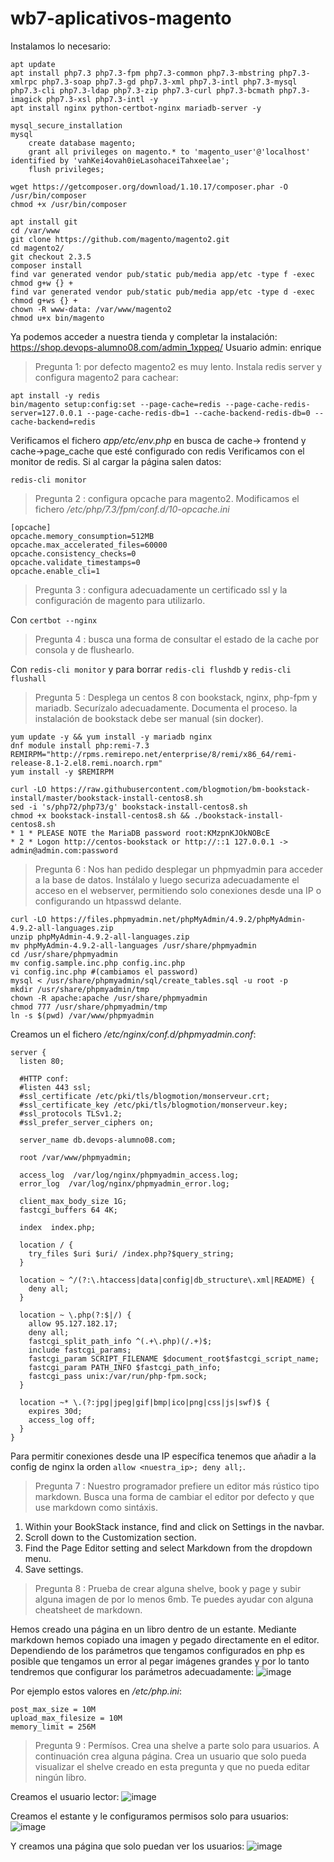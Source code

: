 # wb7-aplicativos-magento
Instalamos lo necesario:
```
apt update
apt install php7.3 php7.3-fpm php7.3-common php7.3-mbstring php7.3-xmlrpc php7.3-soap php7.3-gd php7.3-xml php7.3-intl php7.3-mysql php7.3-cli php7.3-ldap php7.3-zip php7.3-curl php7.3-bcmath php7.3-imagick php7.3-xsl php7.3-intl -y
apt install nginx python-certbot-nginx mariadb-server -y

mysql_secure_installation
mysql
	create database magento;
	grant all privileges on magento.* to 'magento_user'@'localhost' identified by 'vahKei4ovah0ieLasohaceiTahxeelae';
	flush privileges;

wget https://getcomposer.org/download/1.10.17/composer.phar -O /usr/bin/composer
chmod +x /usr/bin/composer

apt install git
cd /var/www
git clone https://github.com/magento/magento2.git
cd magento2/
git checkout 2.3.5
composer install
find var generated vendor pub/static pub/media app/etc -type f -exec chmod g+w {} +
find var generated vendor pub/static pub/media app/etc -type d -exec chmod g+ws {} +
chown -R www-data: /var/www/magento2
chmod u+x bin/magento
```
Ya podemos acceder a nuestra tienda y completar la instalación:
https://shop.devops-alumno08.com/admin_1xppeq/ 
Usuario admin: enrique

> Pregunta 1: por defecto magento2 es muy lento. Instala redis server y configura magento2 para cachear:
```
apt install -y redis
bin/magento setup:config:set --page-cache=redis --page-cache-redis-server=127.0.0.1 --page-cache-redis-db=1 --cache-backend-redis-db=0 --cache-backend=redis
```

Verificamos el fichero *app/etc/env.php* en busca de cache-> frontend y cache->page_cache que esté configurado con redis
Verificamos con el monitor de redis. Si al cargar la página salen datos:
	
`redis-cli monitor`

> Pregunta 2 : configura opcache para magento2.
Modificamos el fichero */etc/php/7.3/fpm/conf.d/10-opcache.ini*
```
[opcache]
opcache.memory_consumption=512MB
opcache.max_accelerated_files=60000
opcache.consistency_checks=0
opcache.validate_timestamps=0
opcache.enable_cli=1
```
> Pregunta 3 : configura adecuadamente un certificado ssl y la configuración de magento para utilizarlo.

Con `certbot --nginx`
> Pregunta 4 : busca una forma de consultar el estado de la cache por consola y de flushearlo.

Con `redis-cli monitor` y para borrar `redis-cli flushdb` y `redis-cli flushall`

> Pregunta 5 : Desplega un centos 8 con bookstack, nginx, php-fpm y mariadb. Securízalo adecuadamente. Documenta el proceso. la instalación de bookstack debe ser manual (sin docker).
```
yum update -y && yum install -y mariadb nginx
dnf module install php:remi-7.3
REMIRPM="http://rpms.remirepo.net/enterprise/8/remi/x86_64/remi-release-8.1-2.el8.remi.noarch.rpm"
yum install -y $REMIRPM
 
curl -LO https://raw.githubusercontent.com/blogmotion/bm-bookstack-install/master/bookstack-install-centos8.sh
sed -i 's/php72/php73/g' bookstack-install-centos8.sh
chmod +x bookstack-install-centos8.sh && ./bookstack-install-centos8.sh
* 1 * PLEASE NOTE the MariaDB password root:KMzpnKJOkNOBcE
* 2 * Logon http://centos-bookstack or http://::1 127.0.0.1 -> admin@admin.com:password
```
> Pregunta 6 : Nos han pedido desplegar un phpmyadmin para acceder a la base de datos. Instálalo y luego securiza adecuadamente el acceso en el webserver, permitiendo solo conexiones desde una IP o configurando un htpasswd delante.
```
curl -LO https://files.phpmyadmin.net/phpMyAdmin/4.9.2/phpMyAdmin-4.9.2-all-languages.zip
unzip phpMyAdmin-4.9.2-all-languages.zip
mv phpMyAdmin-4.9.2-all-languages /usr/share/phpmyadmin
cd /usr/share/phpmyadmin
mv config.sample.inc.php config.inc.php
vi config.inc.php #(cambiamos el password)
mysql < /usr/share/phpmyadmin/sql/create_tables.sql -u root -p
mkdir /usr/share/phpmyadmin/tmp
chown -R apache:apache /usr/share/phpmyadmin
chmod 777 /usr/share/phpmyadmin/tmp
ln -s $(pwd) /var/www/phpmyadmin
```
Creamos un el fichero */etc/nginx/conf.d/phpmyadmin.conf*:
```
server {
  listen 80;

  #HTTP conf:
  #listen 443 ssl;
  #ssl_certificate /etc/pki/tls/blogmotion/monserveur.crt;
  #ssl_certificate_key /etc/pki/tls/blogmotion/monserveur.key;
  #ssl_protocols TLSv1.2;
  #ssl_prefer_server_ciphers on;

  server_name db.devops-alumno08.com;

  root /var/www/phpmyadmin;

  access_log  /var/log/nginx/phpmyadmin_access.log;
  error_log  /var/log/nginx/phpmyadmin_error.log;

  client_max_body_size 1G;
  fastcgi_buffers 64 4K;

  index  index.php;

  location / {
    try_files $uri $uri/ /index.php?$query_string;
  }

  location ~ ^/(?:\.htaccess|data|config|db_structure\.xml|README) {
    deny all;
  }

  location ~ \.php(?:$|/) {
    allow 95.127.182.17;
    deny all;
    fastcgi_split_path_info ^(.+\.php)(/.+)$;
    include fastcgi_params;
    fastcgi_param SCRIPT_FILENAME $document_root$fastcgi_script_name;
    fastcgi_param PATH_INFO $fastcgi_path_info;
    fastcgi_pass unix:/var/run/php-fpm.sock;
  }

  location ~* \.(?:jpg|jpeg|gif|bmp|ico|png|css|js|swf)$ {
    expires 30d;
    access_log off;
  }
}
```

Para permitir conexiones desde una IP específica tenemos que añadir a la config de nginx la orden `allow <nuestra_ip>; deny all;`.

> Pregunta 7 : Nuestro programador prefiere un editor más rústico tipo markdown. Busca una forma de cambiar el editor por defecto y que use markdown como sintáxis.

1. Within your BookStack instance, find and click on Settings in the navbar.
2. Scroll down to the Customization section.
3. Find the Page Editor setting and select Markdown from the dropdown menu.
4. Save settings.

> Pregunta 8 : Prueba de crear alguna shelve, book y page y subir alguna imagen de por lo menos 6mb. Te puedes ayudar con alguna cheatsheet de markdown.

Hemos creado una página en un libro dentro de un estante. Mediante markdown hemos copiado una imagen y pegado directamente en el editor. Dependiendo de los parámetros que tengamos configurados en php es posible que tengamos un error al pegar imágenes grandes y por lo tanto tendremos que configurar los parámetros adecuadamente:
![image](https://user-images.githubusercontent.com/65896169/130271191-197c881b-ef66-45bf-902c-65ef6fababb9.png)

Por ejemplo estos valores en */etc/php.ini*:
```
post_max_size = 10M
upload_max_filesize = 10M
memory_limit = 256M
```

> Pregunta 9 : Permísos. Crea una shelve a parte solo para usuarios. A continuación crea alguna página. Crea un usuario que solo pueda visualizar el shelve creado en esta pregunta y que no pueda editar ningún libro.

Creamos el usuario lector:
![image](https://user-images.githubusercontent.com/65896169/130273067-1c59209d-a0cd-4a98-b026-24b699d36e08.png)

Creamos el estante y le configuramos permisos solo para usuarios:
![image](https://user-images.githubusercontent.com/65896169/130273341-7e137749-a2d6-4126-bf4c-7c24ee7b5780.png)

Y creamos una página que solo puedan ver los usuarios:
![image](https://user-images.githubusercontent.com/65896169/130273592-f371577e-57cd-455b-a2b1-ac08dd6afb5d.png)

